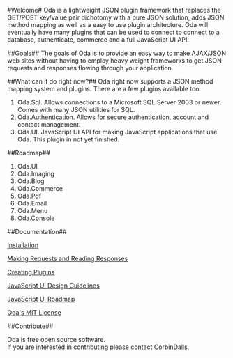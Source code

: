#Welcome#
Oda is a lightweight JSON plugin framework that replaces the GET/POST key/value pair dichotomy 
with a pure JSON solution, adds JSON method mapping as well as a easy to use plugin 
architecture.  Oda will eventually have many plugins that can be used to connect to connect
to a database, authenticate, commerce and a full JavaScript UI API.

##Goals##
The goals of Oda is to provide an easy way to make AJAX/JSON web sites 
without having to employ heavy weight frameworks to get JSON requests and responses flowing through your application. 

##What can it do right now?##
Oda right now supports a JSON method mapping system and plugins.  There are a few plugins available too:

1. Oda.Sql.  Allows connections to a Microsoft SQL Server 2003 or newer.  Comes with many JSON utilities for SQL.
2. Oda.Authentication.  Allows for secure authentication, account and contact management.
3. Oda.UI.  JavaScript UI API for making JavaScript applications that use Oda.  This plugin in not yet finished.

##Roadmap##
1. Oda.UI
2. Oda.Imaging
3. Oda.Blog
4. Oda.Commerce
5. Oda.Pdf
6. Oda.Email
7. Oda.Menu
8. Oda.Console


##Documentation##

[Installation](https://github.com/CorbinDallas/Oda/wiki/Installation)

[Making Requests and Reading Responses](https://github.com/CorbinDallas/Oda/wiki/Making-Requests-and-Reading-Responses)

[Creating Plugins](https://github.com/CorbinDallas/Oda/wiki/Creating-Plugins)

[JavaScript UI Design Guidelines](https://github.com/CorbinDallas/Oda/wiki/Oda.UI-Widget-Design-Guidelines)

[JavaScript UI Roadmap](https://github.com/CorbinDallas/Oda/wiki/Oda.UI-Roadmap)

[Oda's MIT License](https://github.com/CorbinDallas/Oda/wiki/License)

##Contribute##

Oda is free open source software.  
If you are interested in contributing please contact [CorbinDalls](https://github.com/CorbinDallas).
